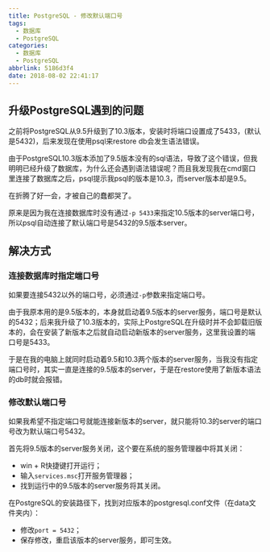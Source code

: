 ```yaml
---
title: PostgreSQL - 修改默认端口号
tags:
  - 数据库
  - PostgreSQL
categories:
  - 数据库
  - PostgreSQL
abbrlink: 5186d3f4
date: 2018-08-02 22:41:17
---
```

## 升级PostgreSQL遇到的问题

之前将PostgreSQL从9.5升级到了10.3版本，安装时将端口设置成了5433，(默认是5432)，后来发现在使用psql来restore db会发生语法错误。

由于PostgreSQL10.3版本添加了9.5版本没有的sql语法，导致了这个错误，但我明明已经升级了数据库，为什么还会遇到语法错误呢？而且我发现我在cmd窗口里连接了数据库之后，psql提示我psql的版本是10.3，而server版本却是9.5。

在折腾了好一会，才被自己的蠢都哭了。

原来是因为我在连接数据库时没有通过`-p 5433`来指定10.5版本的server端口号，所以psql自动连接了默认端口号是5432的9.5版本server。<!-- more -->

## 解决方式

### 连接数据库时指定端口号

如果要连接5432以外的端口号，必须通过`-p`参数来指定端口号。

由于我原本用的是9.5版本的，本身就启动着9.5版本的server服务，端口号是默认的5432；后来我升级了10.3版本的，实际上PostgreSQL在升级时并不会卸载旧版本的，会在安装了新版本之后就自动启动新版本的server服务，这里我设置的端口号是5433。

于是在我的电脑上就同时启动着9.5和10.3两个版本的server服务，当我没有指定端口号时，其实一直是连接的9.5版本的server，于是在restore使用了新版本语法的db时就会报错。

### 修改默认端口号

如果我希望不指定端口号就能连接新版本的server，就只能将10.3的server的端口号改为默认端口号5432。

首先将9.5版本的server服务关闭，这个要在系统的服务管理器中将其关闭：

* win + R快捷键打开运行；
* 输入`services.msc`打开服务管理器；
* 找到运行中的9.5版本的server服务将其关闭。

在PostgreSQL的安装路径下，找到对应版本的postgresql.conf文件（在data文件夹内）：

* 修改`port = 5432`；
* 保存修改，重启该版本的server服务，即可生效。
